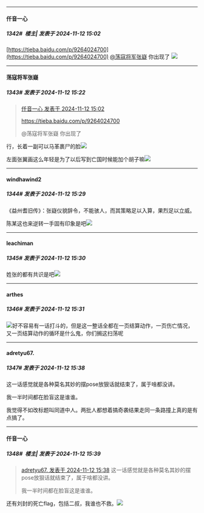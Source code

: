 ﻿
*****

####  仟音一心  
##### 1342#         楼主| 发表于 2024-11-12 15:02

[https://tieba.baidu.com/p/9264024700](https://tieba.baidu.com/p/9264024700)
[@荡寇将军张嶷](https://bbs.saraba1st.com/2b/home.php?mod=space&amp;uid=510306) 你出现了
<img src="https://p.sda1.dev/20/a8b057d9419be820e88991fcf3cdafdd/image.jpg" referrerpolicy="no-referrer">


*****

####  荡寇将军张嶷  
##### 1343#       发表于 2024-11-12 15:22

<blockquote><a href="httphttps://bbs.saraba1st.com/2b/forum.php?mod=redirect&amp;goto=findpost&amp;pid=66679548&amp;ptid=1843655" target="_blank">仟音一心 发表于 2024-11-12 15:02</a>

https://tieba.baidu.com/p/9264024700

@荡寇将军张嶷 你出现了</blockquote>
行，长着一副可以马革裹尸的脸<img src="https://static.saraba1st.com/image/smiley/face/154.gif" referrerpolicy="no-referrer">

左面张翼画这么年轻是为了以后写到亡国时候能加个胡子嘛<img src="https://static.saraba1st.com/image/smiley/face/31.gif" referrerpolicy="no-referrer">


*****

####  windhawind2  
##### 1344#       发表于 2024-11-12 15:29

《益州耆旧传》：张嶷仪貌辞令，不能骇人，而其策略足以入算，果烈足以立威。

陈某这也来逆转一手固有印象是吧<img src="https://static.saraba1st.com/image/smiley/face2017/037.png" referrerpolicy="no-referrer">

*****

####  leachiman  
##### 1345#       发表于 2024-11-12 15:30

姓张的都有共识是吧<img src="https://static.saraba1st.com/image/smiley/face2017/220.png" referrerpolicy="no-referrer">

*****

####  arthes  
##### 1346#       发表于 2024-11-12 15:31

<img src="https://static.saraba1st.com/image/smiley/face2017/001.png" referrerpolicy="no-referrer">好不容易有一话打斗的，但是这一整话全都在一页结算动作，一页伤亡情况，又一页结算动作的循环是什么鬼，你们搁这扫荡呢


*****

####  adretyu67.  
##### 1347#       发表于 2024-11-12 15:38

这一话感觉就是各种莫名其妙的摆pose放狠话就结束了，属于啥都没讲。

我一半时间都在脸盲这是谁谁。

我觉得不如改标题叫同道中人。两批人都想着搞奇袭结果走同一条路撞上真的是有点搞了。

*****

####  仟音一心  
##### 1348#         楼主| 发表于 2024-11-12 15:39

<blockquote><a href="httphttps://bbs.saraba1st.com/2b/forum.php?mod=redirect&amp;goto=findpost&amp;pid=66679835&amp;ptid=1843655" target="_blank">adretyu67. 发表于 2024-11-12 15:38</a>
这一话感觉就是各种莫名其妙的摆pose放狠话就结束了，属于啥都没讲。

我一半时间都在脸盲这是谁谁。</blockquote>
还有刘封的死亡flag，包括二叔，我谁也不救。<img src="https://static.saraba1st.com/image/smiley/face2017/035.png" referrerpolicy="no-referrer">

